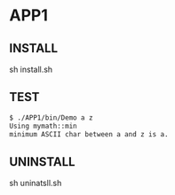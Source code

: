 # APP1

## INSTALL

sh install.sh

## TEST

```bash
$ ./APP1/bin/Demo a z
Using mymath::min
minimum ASCII char between a and z is a.
```

## UNINSTALL

sh uninatsll.sh
